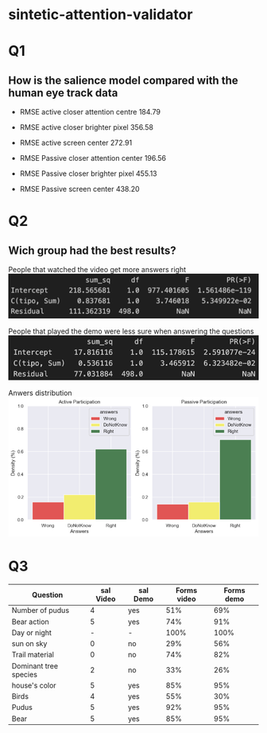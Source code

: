 # sintetic-attention-validator

# Q1

## How is the salience model compared with the human eye track data

- RMSE active closer attention centre 184.79
- RMSE active closer brighter pixel 356.58
- RMSE active screen center 272.91

- RMSE Passive closer attention center 196.56
- RMSE Passive closer brighter pixel 455.13
- RMSE Passive screen center 438.20

# Q2

## Wich group had the best results?

People that watched the video get more answers right
![ANOVA Right Answers](images/RightAns.png)

People that played the demo were less sure when answering the questions
![ANOVA dont know](images/DontKnow.png)

Anwers distribution
![graph](images/Answers.png)

# Q3

|Question             |sal Video|sal Demo|Forms video|Forms demo|
|---------------------|---------|--------|-----------|----------|
|Number of pudus      |4        |yes     |51%        |69%       |
|Bear action          |5        |yes     |74%        |91%       |
|Day or night         |-        |-       |100%       |100%      |
|sun on sky           |0        |no      |29%        |56%       |
|Trail material       |0        |no      |74%        |82%       |
|Dominant tree species|2        |no      |33%        |26%       |
|house's color        |5        |yes     |85%        |95%       |
|Birds                |4        |yes     |55%        |30%       |
|Pudus                |5        |yes     |92%        |95%       |
|Bear                 |5        |yes     |85%        |95%       |
